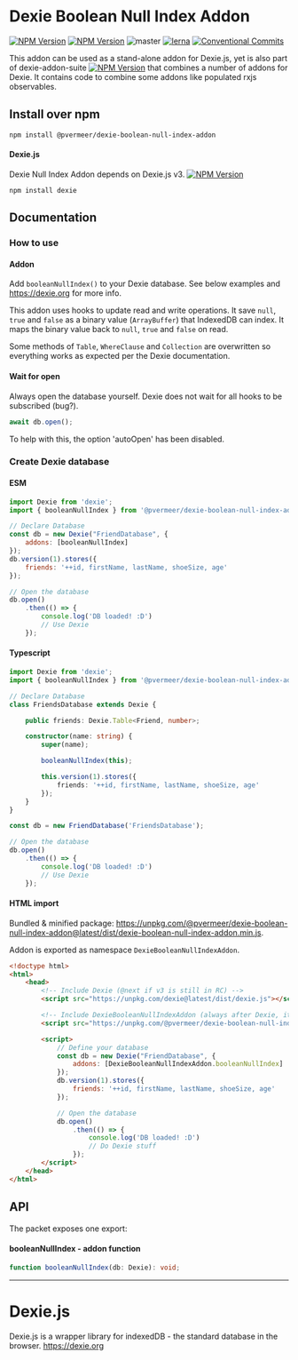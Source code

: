 Dexie Boolean Null Index Addon
======

[![NPM Version](https://img.shields.io/npm/v/@pvermeer/dexie-boolean-null-index-addon/latest.svg)](https://www.npmjs.com/package/@pvermeer/dexie-boolean-null-index-addon)
[![NPM Version](https://img.shields.io/npm/v/@pvermeer/dexie-boolean-null-index-addon/beta.svg)](https://www.npmjs.com/package/@pvermeer/dexie-boolean-null-index-addon)
![master](https://github.com/pvermeer/dexie-addon-suite-monorepo/actions/workflows/ci.yml/badge.svg?branch=master)
[![lerna](https://img.shields.io/badge/maintained%20with-lerna-cc00ff.svg)](https://lerna.js.org/)
[![Conventional Commits](https://img.shields.io/badge/Conventional%20Commits-1.0.0-yellow.svg)](https://conventionalcommits.org)

This addon can be used as a stand-alone addon for Dexie.js, yet is also part of dexie-addon-suite [![NPM Version](https://img.shields.io/npm/v/@pvermeer/dexie-addon-suite/latest.svg)](https://www.npmjs.com/package/@pvermeer/dexie-addon-suite)
 that combines a number of addons for Dexie. It contains code to combine some addons like populated rxjs observables.

Install over npm
----------------
```
npm install @pvermeer/dexie-boolean-null-index-addon
```

#### Dexie.js
Dexie Null Index Addon depends on Dexie.js v3. [![NPM Version](https://img.shields.io/npm/v/dexie/latest.svg)](https://www.npmjs.com/package/dexie)
```
npm install dexie
```

Documentation
----------------

### How to use
#### Addon
Add `booleanNullIndex()` to your Dexie database. See below examples and https://dexie.org for more info.

This addon uses hooks to update read and write operations. It save `null`, `true` and `false` as a binary value (`ArrayBuffer`) that IndexedDB can index. It maps the binary value back to `null`, `true` and `false` on read.

Some methods of `Table`, `WhereClause` and `Collection` are overwritten so everything works as expected per the Dexie documentation.

#### Wait for open
Always open the database yourself. Dexie does not wait for all hooks to be subscribed (bug?).
```ts
await db.open();
```
To help with this, the option 'autoOpen' has been disabled.

### Create Dexie database
#### ESM
```js
import Dexie from 'dexie';
import { booleanNullIndex } from '@pvermeer/dexie-boolean-null-index-addon';

// Declare Database
const db = new Dexie("FriendDatabase", {
    addons: [booleanNullIndex]
});
db.version(1).stores({
    friends: '++id, firstName, lastName, shoeSize, age'
});

// Open the database
db.open()
    .then(() => {
        console.log('DB loaded! :D')
        // Use Dexie
    });
```

#### Typescript
```ts
import Dexie from 'dexie';
import { booleanNullIndex } from '@pvermeer/dexie-boolean-null-index-addon';

// Declare Database
class FriendsDatabase extends Dexie {

    public friends: Dexie.Table<Friend, number>;

    constructor(name: string) {
        super(name);

        booleanNullIndex(this);

        this.version(1).stores({
            friends: '++id, firstName, lastName, shoeSize, age'
        });
    }
}

const db = new FriendDatabase('FriendsDatabase');

// Open the database
db.open()
    .then(() => {
        console.log('DB loaded! :D')
        // Use Dexie
    });
```

#### HTML import

Bundled & minified package: <https://unpkg.com/@pvermeer/dexie-boolean-null-index-addon@latest/dist/dexie-boolean-null-index-addon.min.js>.

Addon is exported as namespace `DexieBooleanNullIndexAddon`.

```html
<!doctype html>
<html>
    <head>
        <!-- Include Dexie (@next if v3 is still in RC) -->
        <script src="https://unpkg.com/dexie@latest/dist/dexie.js"></script> 

        <!-- Include DexieBooleanNullIndexAddon (always after Dexie, it's a dependency) -->
        <script src="https://unpkg.com/@pvermeer/dexie-boolean-null-index-addon@latest/dist/dexie-boolean-null-index-addon.min.js"></script>

        <script>
            // Define your database
            const db = new Dexie("FriendDatabase", {
                addons: [DexieBooleanNullIndexAddon.booleanNullIndex]
            });
            db.version(1).stores({
                friends: '++id, firstName, lastName, shoeSize, age'
            });

            // Open the database
            db.open()
                .then(() => {
                    console.log('DB loaded! :D')
                    // Do Dexie stuff
                });
        </script>
    </head>
</html>
```



API
---
The packet exposes one export:

#### booleanNullIndex - addon function
```ts
function booleanNullIndex(db: Dexie): void;
```

---------------------------------------------------

Dexie.js
========

Dexie.js is a wrapper library for indexedDB - the standard database in the browser. https://dexie.org
